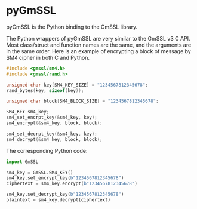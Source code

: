 # pyGmSSL

pyGmSSL is the Python binding to the GmSSL library.

The Python wrappers of pyGmSSL are very similar to the GmSSL v3 C API. Most class/struct and function names are the same, and the arguments are in the same order. Here is an example of encrypting a block of message by SM4 cipher in both C and Python.

```C
#include <gmssl/sm4.h>
#include <gmssl/rand.h>

unsigned char key[SM4_KEY_SIZE] = "1234567812345678";
rand_bytes(key, sizeof(key));

unsigned char block[SM4_BLOCK_SIZE] = "1234567812345678";

SM4_KEY sm4_key;
sm4_set_encrpt_key(&sm4_key, key);
sm4_encrypt(&sm4_key, block, block);

sm4_set_decrpt_key(&sm4_key, key);
sm4_decrypt(&sm4_key, block, block);
```

The corresponding Python code:

```python
import GmSSL

sm4_key = GmSSL.SM4_KEY()
sm4_key.set_encrypt_key(b"1234567812345678")
ciphertext = sm4_key.encrypt(b"1234567812345678")

sm4_key.set_decrypt_key(b"1234567812345678")
plaintext = sm4_key.decrypt(ciphertext)
```


